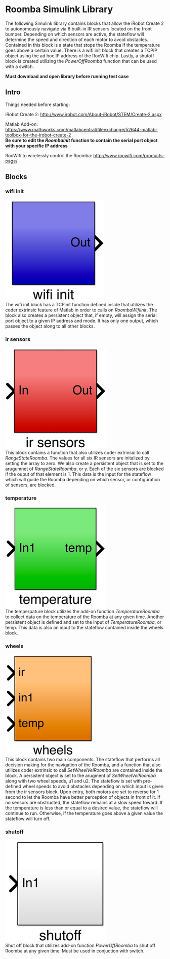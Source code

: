 # Roomba Simulink Library
The following Simulink library contains blocks that allow the iRobot Create 2 to autonomously navigate via 6 built-in IR sensors located on the front bumper. Depending on which sensors are active, the stateflow will determine the speed and direction of each motor to avoid obstacles. Contained in this block is a state that stops the Roomba if the temperature goes above a certain value. There is a wifi init block that creates a TCPIP object using the ad hoc IP address of the RooWifi chip. Lastly, a shutoff block is created utilizing the _PowerOffRoomba_ function that can be used with a switch.

**Must download and open library before running test case**

## Intro
Things needed before starting:

iRobot Create 2:
http://www.irobot.com/About-iRobot/STEM/Create-2.aspx

Matlab Add-on: 
https://www.mathworks.com/matlabcentral/fileexchange/52644-matlab-toolbox-for-the-irobot-create-2  
**Be sure to edit the _RoombaInit_ function to contain the serial port object with your specific IP address**

RooWifi to wirelessly control the Roomba:
http://www.roowifi.com/products-page/

## Blocks
### **wifi init**
![wifi init](https://github.com/asoussan/markdown_images/blob/master/wifi%20init.jpg)  
The wifi init block has a TCPinit function defined inside that utilizes the coder extrinsic feature of Matlab in order to calls on _RoombaWifiInit_. The block also creates a persistent object that, if empty, will assign the serial port object to a given IP address and mode. It has only one output, which passes the object along to all other blocks.

### **ir sensors**
![ir sensors](https://github.com/asoussan/markdown_images/blob/master/ir%20sensors.jpg)  
This block contains a function that also utilizes coder extrinsic to call _RangeStateRoomba_. The values for all six IR sensors are initalized by setting the array to zero. We also create a persistent object that is set to the arugumnet of _RangeStateRoomba_, or y. Each of the six sensors are blocked if the ouput of that element is 1. This data is the input for the stateflow which will guide the Roomba depending on which sensor, or configuration of sensors, are blocked.

### **temperature**
![temperature](https://github.com/asoussan/markdown_images/blob/master/temperature.jpg)  
The temperpature block utilizes the add-on function _TemperatureRoomba_ to collect data on the temperature of the Roomba at any given time. Another persistent object is defined and set to the input of _TemperatureRoomba_, or temp. This data is also an input to the stateflow contained inside the wheels block.
### **wheels**
![wheels](https://github.com/asoussan/markdown_images/blob/master/wheels.jpg)  
This block contains two main components. The stateflow that performs all decision making for the navigation of the Roomba, and a function that also utilizes coder extrinsic to call _SetWheelVelRoomba_ are contained inside the block. A persistent object is set to the arugment of _SetWheelVelRoomba_ along with two wheel speeds, u1 and u2. The stateflow is set with pre-defined wheel speeds to avoid obstacles depending on which input is given from the ir sensors block. Upon entry, both motors are set to reverse for 1 second to let the Roomba have better perception of objects in front of it. If no sensors are obstructed, the stateflow remains at a slow speed foward. If the temperature is less than or equal to a desired value, the stateflow will continue to run. Otherwise, if the temperature goes above a given value the stateflow will turn off.
### **shutoff**
![shutoff](https://github.com/asoussan/markdown_images/blob/master/shutoff.jpg)  
Shut off block that utilizes add-on function _PowerOffRoomba_ to shut off Roomba at any given time. Must be used in conjuction with switch.
